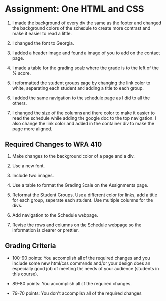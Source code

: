 
# Assignment: One HTML and CSS

1. I made the background of every div the same as the footer and changed the background colors of the schedule to create more contrast and make it easier to read a little.

2. I changed the font to Georgia.

3. I added a header image and found a image of you to add on the contact page.

4. I made a table for the grading scale where the grade is to the left of the % score.

5. I reformatted the student groups page by changing the link color to white, separating each student and adding a title to each group.

6. I added the same navigation to the schedule page as I did to all the others.

7. I changed the size of the columns and there color to make it easier to read the schedule while adding the google doc to the top navigation. I also change the link color and added in the container div to make the page more aligned.

## Required Changes to WRA 410

1. Make changes to the background color of a page and a div.

2. Use a new font.

3. Include two images.

4. Use a table to format the Grading Scale on the Assignments page.

5. Reformat the Student Groups. Use a different color for links, add a title for each group, seperate each student. Use multiple columns for the divs.  

6. Add navigation to the Schedule webpage.

7. Revise the rows and columns on the Schedule webpage so the information is clearer or prettier.


## Grading Criteria

* 100-90 points: You accomplish all of the required changes and you include some new html/css commands and/or your design does an especially good job of meeting the needs of your audience (students in this course).

* 89-80 points: You accomplish all of the required changes.

* 79-70 points: You don't accomplish all of the required changes
